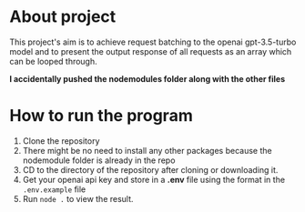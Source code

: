 # About project

This project's aim is to achieve request batching to the openai gpt-3.5-turbo model and to present the output response of all requests as an array which can be looped through.


**I accidentally pushed the nodemodules folder along with the other files**


# How to run the program

1. Clone the repository
2. There might be no need to install any other packages because the nodemodule folder is already in the repo
3. CD to the directory of the repository after cloning or downloading it.
4. Get your openai api key and store in a **.env** file using the format in the `.env.example` file
4. Run `node .` to view the result.